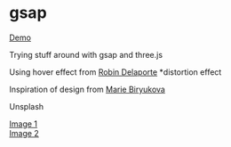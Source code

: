 # gsap

[Demo](https://max-gsap-01.netlify.app/)

Trying stuff around with gsap and three.js

Using hover effect from [Robin Delaporte](https://github.com/robin-dela/hover-effect) \*distortion effect

Inspiration of design from [Marie Biryukova](https://dribbble.com/shots/13644528-Site-for-photographer-from-Russia/attachments/5249543?mode=media)

Unsplash

[Image 1](https://unsplash.com/photos/3TLl_97HNJo) <br>
[Image 2](https://unsplash.com/photos/NTjSR3zYpsY)
